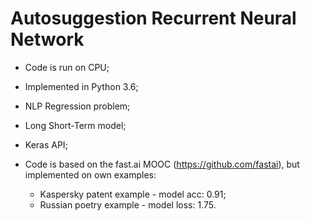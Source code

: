 # Autosuggestion Recurrent Neural Network 

- Code is run on CPU;
- Implemented in Python 3.6;
- NLP Regression problem;

- Long Short-Term model; 
- Keras API;

- Code is based on the fast.ai MOOC (https://github.com/fastai), but implemented on own examples:
    - Kaspersky patent example - model acc: 0.91;
    - Russian poetry example - model loss: 1.75.
